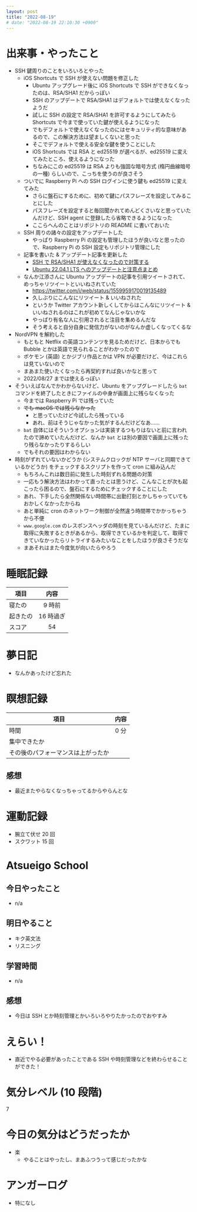 ```yaml
---
layout: post
title: "2022-08-19"
# date: "2022-08-19 22:10:30 +0900"
---
```


# 出来事・やったこと
* SSH 鍵周りのことをいろいろとやった
    * iOS Shortcuts で SSH が使えない問題を修正した
        * Ubuntu アップグレード後に iOS Shortcuts で SSH ができなくなったのは、RSA/SHA1 だからっぽい
        * SSH のアップデートで RSA/SHA1 はデフォルトでは使えなくなったようだ
        * 試しに SSH の設定で RSA/SHA1 を許可するようにしてみたら Shortcuts で今まで使っていた鍵が使えるようになった
        * でもデフォルトで使えなくなったのにはセキュリティ的な意味があるので、この解決方法は望ましくないと思った
        * そこでデフォルトで使える安全な鍵を使うことにした
        * iOS Shortcuts では RSA と ed25519 が選べるが、ed25519 に変えてみたところ、使えるようになった
        * ちなみにこの ed25519 は RSA よりも強固な暗号方式 (楕円曲線暗号の一種) らしいので、こっちを使うのが良さそう
    * ついでに Raspberry Pi への SSH ログインに使う鍵も ed25519 に変えてみた
        * さらに盤石にするために、初めて鍵にパスフレーズを設定してみることにした
        * パスフレーズを設定すると毎回聞かれてめんどくさいなと思っていたんだけど、SSH agent に登録したら省略できるようになった
        * ここらへんのことはリポジトリの README に書いておいた
    * SSH 周りの諸々の設定をアップデートした
        * やっぱり Raspberry Pi の設定も管理したほうが良いなと思ったので、Raspberry Pi の SSH 設定もリポジトリ管理にした
    * 記事を書いた & アップデート記事を更新した
        * [SSH で RSA/SHA1 が使えなくなったので対策する](https://zenn.dev/noraworld/articles/ssh-rsa-sha1-disabled)
        * [Ubuntu 22.04.1 LTS へのアップデートと注意点まとめ](https://zenn.dev/noraworld/articles/ubuntu-22-upgrade)
    * なんか江添さんに Ubuntu アップデートの記事を引用ツイートされて、めっちゃリツイートといいねされていた
        * https://twitter.com/i/web/status/1559959170019135489
        * 久しぶりにこんなにリツイート & いいねされた
        * というか Twitter アカウント新しくしてからはこんなにリツイート & いいねされるのはこれが初めてなんじゃないかな
        * やっぱり有名な人に引用されると注目を集めるんだな
        * そう考えると自分自身に発信力がないのがなんか虚しくなってくるな
* NordVPN を解約した
    * もともと Netflix の英語コンテンツを見るためだけど、日本からでも Bubble とかは英語で見られることがわかったので
    * ポケモン (英語) とかジブリ作品とかは VPN が必要だけど、今はこれらは見ていないので
    * まあまた使いたくなったら再契約すれば良いかなと思って
    * 2022/08/27 までは使えるっぽい
* そういえばなんでかわからないけど、Ubuntu をアップグレードしたら `bat` コマンドを終了したときにファイルの中身が画面上に残らなくなった
    * 今までは Raspberry Pi では残っていた
    * ~~でも macOS では残らなかった~~
        * と思っていたけど今試したら残っている
        * あれ、前はそうじゃなかった気がするんだけどなあ……
    * `bat` 自体にはそういうオプションは実装するつもりはないと前に言われたので諦めていたんだけど、なんか `bat` とは別の要因で画面上に残ったり残らなかったりするらしい
    * でもそれの要因はわからない
* 時刻がずれていないかどうか (システムクロックが NTP サーバと同期できているかどうか) をチェックするスクリプトを作って cron に組み込んだ
    * もちろんこれは数日前に発生した時刻ずれる問題の対策
    * 一応もう解決方法はわかって直ったとは思うけど、こんなことが次も起こったら困るので、盤石にするためにチェックすることにした
    * あれ、下手したら全然関係ない時間帯に出勤打刻とかしちゃっていてもおかしくなかったからね
    * あと単純に cron のネットワーク制御が全然違う時間帯でかかっちゃうから不便
    * `www.google.com` のレスポンスヘッダの時刻を見ているんだけど、たまに取得に失敗するときがあるから、取得できているかを判定して、取得できていなかったらリトライするみたいなことをしたほうが良さそうだな
    * まあそれはまた今度気が向いたらやろう



# 睡眠記録

| 項目 | 内容 |
| --- | :---: |
| 寝たの | 9 時前 |
| 起きたの | 16 時過ぎ |
| スコア | 54 |



# 夢日記
* なんかあったけど忘れた



# 瞑想記録

| 項目 | 内容 |
| --- | :---: |
| 時間 | 0 分 |
| 集中できたか | |
| その後のパフォーマンスは上がったか | |

## 感想
* 最近またやらなくなっちゃってるからやらんとな



# 運動記録
* 腕立て伏せ 20 回
* スクワット 15 回



# Atsueigo School
## 今日やったこと
* n/a

## 明日やること
* キク英文法
* リスニング

## 学習時間
* n/a

## 感想
* 今日は SSH とか時刻管理とかいろいろやりたかったのでおやすみ



# えらい！
* 直近でやる必要があったことである SSH や時刻管理などを終わらせることができた！



# 気分レベル (10 段階)
7



# 今日の気分はどうだったか
* 楽
    * やることはやったし、まあふつうって感じだったかな



# アンガーログ
* 特になし

